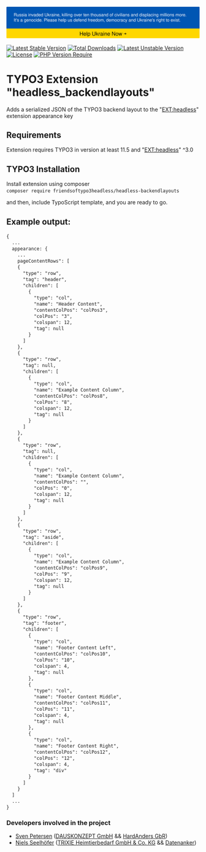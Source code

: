 ![SWUbanner](https://raw.githubusercontent.com/vshymanskyy/StandWithUkraine/main/banner2.svg)

[![Latest Stable Version](http://poser.pugx.org/friendsoftypo3headless/headless-backendlayouts/v)](https://packagist.org/packages/friendsoftypo3headless/headless-backendlayouts) [![Total Downloads](http://poser.pugx.org/friendsoftypo3headless/headless-backendlayouts/downloads)](https://packagist.org/packages/friendsoftypo3headless/headless-backendlayouts) [![Latest Unstable Version](http://poser.pugx.org/friendsoftypo3headless/headless-backendlayouts/v/unstable)](https://packagist.org/packages/friendsoftypo3headless/headless-backendlayouts) [![License](http://poser.pugx.org/friendsoftypo3headless/headless-backendlayouts/license)](https://packagist.org/packages/friendsoftypo3headless/headless-backendlayouts) [![PHP Version Require](http://poser.pugx.org/friendsoftypo3headless/headless-backendlayouts/require/php)](https://packagist.org/packages/friendsoftypo3headless/headless-backendlayouts)

# TYPO3 Extension "headless_backendlayouts"
Adds a serialized JSON of the TYPO3 backend layout to the "[EXT:headless](https://github.com/TYPO3-Initiatives/headless)" extension appearance key

## Requirements
Extension requires TYPO3 in version at least 11.5 and "[EXT:headless](https://github.com/TYPO3-Initiatives/headless)" ^3.0

## TYPO3 Installation
Install extension using composer\
``composer require friendsoftypo3headless/headless-backendlayouts``

and then, include TypoScript template, and you are ready to go.

## Example output:
```
{
  ...
  appearance: {
    ...
    pageContentRows": [
    {
      "type": "row",
      "tag": "header",
      "children": [
        {
          "type": "col",
          "name": "Header Content",
          "contentColPos": "colPos3",
          "colPos": "3",
          "colspan": 12,
          "tag": null
        }
      ]
    },
    {
      "type": "row",
      "tag": null,
      "children": [
        {
          "type": "col",
          "name": "Example Content Column",
          "contentColPos": "colPos8",
          "colPos": "8",
          "colspan": 12,
          "tag": null
        }
      ]
    },
    {
      "type": "row",
      "tag": null,
      "children": [
        {
          "type": "col",
          "name": "Example Content Column",
          "contentColPos": "",
          "colPos": "0",
          "colspan": 12,
          "tag": null
        }
      ]
    },
    {
      "type": "row",
      "tag": "aside",
      "children": [
        {
          "type": "col",
          "name": "Example Content Column",
          "contentColPos": "colPos9",
          "colPos": "9",
          "colspan": 12,
          "tag": null
        }
      ]
    },
    {
      "type": "row",
      "tag": "footer",
      "children": [
        {
          "type": "col",
          "name": "Footer Content Left",
          "contentColPos": "colPos10",
          "colPos": "10",
          "colspan": 4,
          "tag": null
        },
        {
          "type": "col",
          "name": "Footer Content Middle",
          "contentColPos": "colPos11",
          "colPos": "11",
          "colspan": 4,
          "tag": null
        },
        {
          "type": "col",
          "name": "Footer Content Right",
          "contentColPos": "colPos12",
          "colPos": "12",
          "colspan": 4,
          "tag": "div"
        }
      ]
    }
  ]
  ...
}
```


### Developers involved in the project

- [Sven Petersen](https://github.com/svenpet90) ([DAUSKONZEPT GmbH](https:///www.dauskonzept.de) && [HardAnders GbR](https://www.hardanders.de))
- [Niels Seelhöfer](https://github.com/derseeli) ([TRIXIE Heimtierbedarf GmbH & Co. KG](https://www.trixie.de) && [Datenanker](https://www.datenanker.com))
